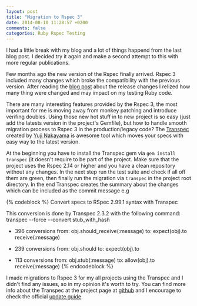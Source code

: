 ```yaml
---
layout: post
title: "Migration to Rspec 3"
date: 2014-08-10 11:28:57 +0200
comments: false
categories: Ruby Rspec Testing
---
```


I had a little break with my blog and a lot of things happend from the last blog post. I decided try it again and make a second attempt to this with more regular publications.

Few months ago the new version of the Rspec finally arrived. Rspec 3 included many changes which broke the compatibility with the previous version. After reading the [blog post](http://myronmars.to/n/dev-blog/2014/05/notable-changes-in-rspec-3) about the release changes I relized how many thing were changed and may impact on my testing Ruby code.

There are many interesting features provided by the Rspec 3, the most important for me is moving away from monkey patching and introduce verifing doubles. Using those new hot stuff in to new project is so easy (just add the latests version in the project's Gemfile), but how to handle smooth migration process to Rspec 3 in the production/legacy code? The [Transpec](http://yujinakayama.me/transpec/) created by [ Yuji Nakayama](https://twitter.com/nkym37) is awesome tool which moves your specs with easy way to the latest version.

At the beginning you have to install the Transpec gem via `gem install transpec` (it doesn't require to be part of the project. Make sure that the project uses the Rspec 2.14 or higher and you have a clean repository without any changes. In the next step run the test suite and check if all off them are green, then finally run the migration via `transpec` in the project root directory. In the end Transpec creates the summary about the changes which can be included as the commit message e.g

{% codeblock %}
Convert specs to RSpec 2.99.1 syntax with Transpec

This conversion is done by Transpec 2.3.2 with the following command:
  transpec --force --convert stub_with_hash

* 396 conversions
    from: obj.should_receive(:message)
      to: expect(obj).to receive(:message)

* 239 conversions
    from: obj.should
      to: expect(obj).to

* 113 conversions
    from: obj.stub(:message)
      to: allow(obj).to receive(:message)
{% endcodeblock %}

I made migrations to Rspec 3 for my all projects using the Transpec and I didn't find any issues, so in my opinion it's worth to try. You can find more info about the Transpec at the project page at [github](https://github.com/yujinakayama/transpec) and I encourage to check the official [update guide](https://relishapp.com/rspec/docs/upgrade).
